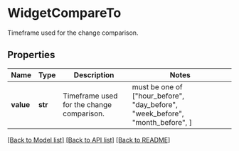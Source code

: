# WidgetCompareTo

Timeframe used for the change comparison.

## Properties

| Name      | Type    | Description                               | Notes                                                                         |
| --------- | ------- | ----------------------------------------- | ----------------------------------------------------------------------------- |
| **value** | **str** | Timeframe used for the change comparison. | must be one of ["hour_before", "day_before", "week_before", "month_before", ] |

[[Back to Model list]](README.md#documentation-for-models) [[Back to API list]](README.md#documentation-for-api-endpoints) [[Back to README]](README.md)
